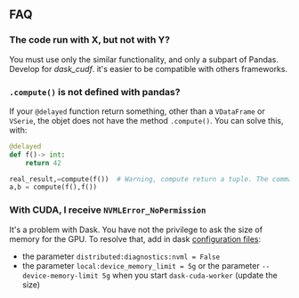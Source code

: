 ## FAQ

### The code run with X, but not with Y?
You must use only the similar functionality, and only a subpart of Pandas.
Develop for *dask_cudf*. it's easier to be compatible with others frameworks.

### `.compute()` is not defined with pandas?
If your `@delayed` function return something, other than a `VDataFrame` or `VSerie`, the objet does not have
the method `.compute()`. You can solve this, with:
```python
@delayed
def f()-> int:
    return 42

real_result,=compute(f())  # Warning, compute return a tuple. The comma is important.
a,b = compute(f(),f())
```

### With CUDA, I receive `NVMLError_NoPermission`
It's a problem with Dask. You have not the privilege to ask the size of memory for the GPU.
To resolve that, add in dask [configuration files](https://docs.dask.org/en/stable/configuration.html):

- the parameter `distributed:diagnostics:nvml = False`
- the parameter `local:device_memory_limit = 5g` or the parameter `--device-memory-limit 5g` when you start
`dask-cuda-worker` (update the size)

